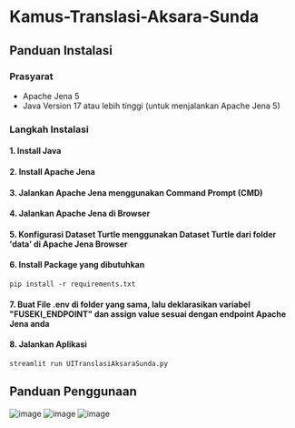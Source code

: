# Kamus-Translasi-Aksara-Sunda

## Panduan Instalasi
### Prasyarat

- Apache Jena 5
- Java Version 17 atau lebih tinggi (untuk menjalankan Apache Jena 5)

### Langkah Instalasi

#### 1. Install Java

#### 2. Install Apache Jena

#### 3. Jalankan Apache Jena menggunakan Command Prompt (CMD)

#### 4. Jalankan Apache Jena di Browser

#### 5. Konfigurasi Dataset Turtle menggunakan Dataset Turtle dari folder 'data' di Apache Jena Browser

#### 6. Install Package yang dibutuhkan
```
pip install -r requirements.txt
```

#### 7. Buat File .env di folder yang sama, lalu deklarasikan variabel "FUSEKI_ENDPOINT" dan assign value sesuai dengan endpoint Apache Jena anda

#### 8. Jalankan Aplikasi
```
streamlit run UITranslasiAksaraSunda.py
```

## Panduan Penggunaan
![image](https://github.com/user-attachments/assets/cec52bc5-933f-46f1-bf8b-5e0b7f185a6f)
![image](https://github.com/user-attachments/assets/6afc9f61-9998-4565-8e42-3b483ae8198a)
![image](https://github.com/user-attachments/assets/b5a29963-f788-4db5-b152-b778712d9762)

